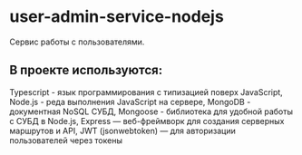 # user-admin-service-nodejs
Сервис работы с пользователями. 

## В проекте используются:
Typescript - язык программирования с типизацией поверх JavaScript,
Node.js - реда выполнения JavaScript на сервере,
MongoDB - документная NoSQL СУБД, 
Mongoose - библиотека для удобной работы с СУБД в Node.js,
Express — веб-фреймворк для создания серверных маршрутов и API,
JWT (jsonwebtoken) — для авторизации пользователей через токены